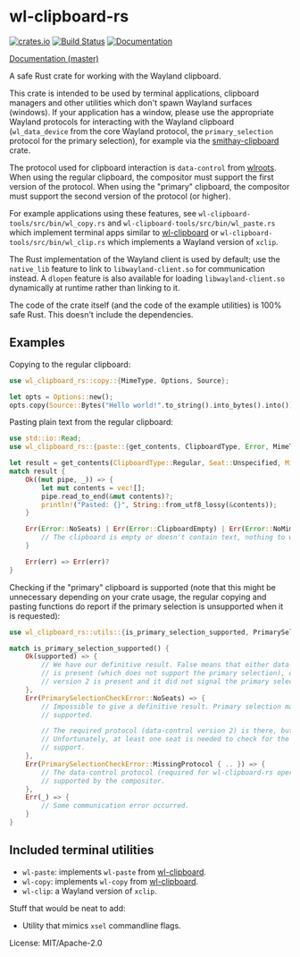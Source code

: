 # wl-clipboard-rs

[![crates.io](https://img.shields.io/crates/v/wl-clipboard-rs.svg)](https://crates.io/crates/wl-clipboard-rs)
[![Build Status](https://github.com/YaLTeR/wl-clipboard-rs/actions/workflows/ci.yml/badge.svg?branch=master)](https://github.com/YaLTeR/wl-clipboard-rs/actions/workflows/ci.yml?query=branch%3Amaster)
[![Documentation](https://docs.rs/wl-clipboard-rs/badge.svg)](https://docs.rs/wl-clipboard-rs)

[Documentation (master)](https://yalter.github.io/wl-clipboard-rs/wl_clipboard_rs/)

A safe Rust crate for working with the Wayland clipboard.

This crate is intended to be used by terminal applications, clipboard managers and other
utilities which don't spawn Wayland surfaces (windows). If your application has a window,
please use the appropriate Wayland protocols for interacting with the Wayland clipboard
(`wl_data_device` from the core Wayland protocol, the `primary_selection` protocol for the
primary selection), for example via the
[smithay-clipboard](https://crates.io/crates/smithay-clipboard) crate.

The protocol used for clipboard interaction is `data-control` from
[wlroots](https://github.com/swaywm/wlr-protocols). When using the regular clipboard, the
compositor must support the first version of the protocol. When using the "primary" clipboard,
the compositor must support the second version of the protocol (or higher).

For example applications using these features, see `wl-clipboard-tools/src/bin/wl_copy.rs` and
`wl-clipboard-tools/src/bin/wl_paste.rs` which implement terminal apps similar to
[wl-clipboard](https://github.com/bugaevc/wl-clipboard) or
`wl-clipboard-tools/src/bin/wl_clip.rs` which implements a Wayland version of `xclip`.

The Rust implementation of the Wayland client is used by default; use the `native_lib` feature
to link to `libwayland-client.so` for communication instead. A `dlopen` feature is also
available for loading `libwayland-client.so` dynamically at runtime rather than linking to it.

The code of the crate itself (and the code of the example utilities) is 100% safe Rust. This
doesn't include the dependencies.

## Examples

Copying to the regular clipboard:
```rust
use wl_clipboard_rs::copy::{MimeType, Options, Source};

let opts = Options::new();
opts.copy(Source::Bytes("Hello world!".to_string().into_bytes().into()), MimeType::Autodetect)?;
```

Pasting plain text from the regular clipboard:
```rust
use std::io::Read;
use wl_clipboard_rs::{paste::{get_contents, ClipboardType, Error, MimeType, Seat}};

let result = get_contents(ClipboardType::Regular, Seat::Unspecified, MimeType::Text);
match result {
    Ok((mut pipe, _)) => {
        let mut contents = vec![];
        pipe.read_to_end(&mut contents)?;
        println!("Pasted: {}", String::from_utf8_lossy(&contents));
    }

    Err(Error::NoSeats) | Err(Error::ClipboardEmpty) | Err(Error::NoMimeType) => {
        // The clipboard is empty or doesn't contain text, nothing to worry about.
    }

    Err(err) => Err(err)?
}
```

Checking if the "primary" clipboard is supported (note that this might be unnecessary depending
on your crate usage, the regular copying and pasting functions do report if the primary
selection is unsupported when it is requested):

```rust
use wl_clipboard_rs::utils::{is_primary_selection_supported, PrimarySelectionCheckError};

match is_primary_selection_supported() {
    Ok(supported) => {
        // We have our definitive result. False means that either data-control version 1
        // is present (which does not support the primary selection), or that data-control
        // version 2 is present and it did not signal the primary selection support.
    },
    Err(PrimarySelectionCheckError::NoSeats) => {
        // Impossible to give a definitive result. Primary selection may or may not be
        // supported.

        // The required protocol (data-control version 2) is there, but there are no seats.
        // Unfortunately, at least one seat is needed to check for the primary clipboard
        // support.
    },
    Err(PrimarySelectionCheckError::MissingProtocol { .. }) => {
        // The data-control protocol (required for wl-clipboard-rs operation) is not
        // supported by the compositor.
    },
    Err(_) => {
        // Some communication error occurred.
    }
}
```

## Included terminal utilities

- `wl-paste`: implements `wl-paste` from
  [wl-clipboard](https://github.com/bugaevc/wl-clipboard).
- `wl-copy`: implements `wl-copy` from [wl-clipboard](https://github.com/bugaevc/wl-clipboard).
- `wl-clip`: a Wayland version of `xclip`.

Stuff that would be neat to add:
- Utility that mimics `xsel` commandline flags.

License: MIT/Apache-2.0
